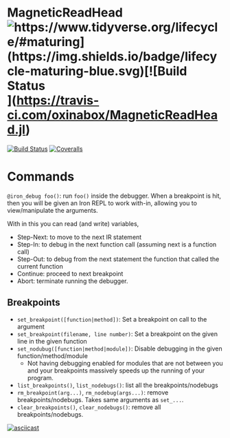 # MagneticReadHead ![https://www.tidyverse.org/lifecycle/#maturing](https://img.shields.io/badge/lifecycle-maturing-blue.svg)[![Build Status](https://travis-ci.com/oxinabox/MagneticReadHead.jl.svg?branch=master)](https://travis-ci.com/oxinabox/MagneticReadHead.jl)
[![Build Status](https://ci.appveyor.com/api/projects/status/github/oxinabox/MagneticReadHead.jl?svg=true)](https://ci.appveyor.com/project/oxinabox/MagneticReadHead-jl)
[![Coveralls](https://coveralls.io/repos/github/oxinabox/MagneticReadHead.jl/badge.svg?branch=master)](https://coveralls.io/github/oxinabox/MagneticReadHead.jl?branch=master)


# Commands

`@iron_debug foo()`: run `foo()` inside the debugger.
When a breakpoint is hit, then you will be given an Iron REPL to work with-in,
allowing you to view/manipulate the arguments.

With in this you can read (and write) variables,
 - Step-Next: to move to the next IR statement
 - Step-In: to debug in the next function call (assuming next is a function call)
 - Step-Out: to debug from the next statement the function that called the current function
 - Continue: proceed to next breakpoint
 - Abort: terminate running the debugger.

## Breakpoints

 - `set_breakpoint([function|method])`: Set a breakpoint on call to the argument
 - `set_breakpoint(filename, line number)`: Set a breakpoint on the given line in the given function
 - `set_nodubug([function|method|module])`: Disable debugging in the given function/method/module
    - Not having debugging enabled for modules that are not between you and your breakpoints massively speeds up the running of your program.
 - `list_breakpoints()`, `list_nodebugs()`: list all the breakpoints/nodebugs
 - `rm_breakpoint(arg...)`, `rm_nodebug(args...)`: remove breakpoints/nodebugs. Takes same arguments as `set_...`.
 - `clear_breakpoints()`, `clear_nodebugs()`: remove all breakpoints/nodebugs.


[![asciicast](https://asciinema.org/a/DxgPaaLQQYVV5xXCMuwF5Aa36.svg)](https://asciinema.org/a/DxgPaaLQQYVV5xXCMuwF5Aa36)
